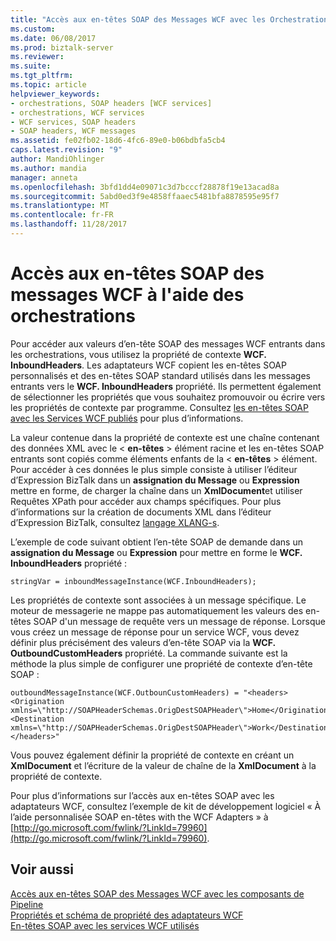 ```yaml
---
title: "Accès aux en-têtes SOAP des Messages WCF avec les Orchestrations | Documents Microsoft"
ms.custom: 
ms.date: 06/08/2017
ms.prod: biztalk-server
ms.reviewer: 
ms.suite: 
ms.tgt_pltfrm: 
ms.topic: article
helpviewer_keywords:
- orchestrations, SOAP headers [WCF services]
- orchestrations, WCF services
- WCF services, SOAP headers
- SOAP headers, WCF messages
ms.assetid: fe02fb02-18d6-4fc6-89e0-b06bdbfa5cb4
caps.latest.revision: "9"
author: MandiOhlinger
ms.author: mandia
manager: anneta
ms.openlocfilehash: 3bfd1dd4e09071c3d7bcccf28878f19e13acad8a
ms.sourcegitcommit: 5abd0ed3f9e4858ffaaec5481bfa8878595e95f7
ms.translationtype: MT
ms.contentlocale: fr-FR
ms.lasthandoff: 11/28/2017
---
```

# <a name="accessing-soap-headers-in-wcf-messages-with-orchestrations"></a>Accès aux en-têtes SOAP des messages WCF à l'aide des orchestrations
Pour accéder aux valeurs d’en-tête SOAP des messages WCF entrants dans les orchestrations, vous utilisez la propriété de contexte **WCF. InboundHeaders**. Les adaptateurs WCF copient les en-têtes SOAP personnalisés et des en-têtes SOAP standard utilisés dans les messages entrants vers le **WCF. InboundHeaders** propriété. Ils permettent également de sélectionner les propriétés que vous souhaitez promouvoir ou écrire vers les propriétés de contexte par programme. Consultez [les en-têtes SOAP avec les Services WCF publiés](../core/soap-headers-with-published-wcf-services.md) pour plus d’informations.  
  
 La valeur contenue dans la propriété de contexte est une chaîne contenant des données XML avec le \< **en-têtes** \> élément racine et les en-têtes SOAP entrants sont copiés comme éléments enfants de la \< **en-têtes** \> élément. Pour accéder à ces données le plus simple consiste à utiliser l’éditeur d’Expression BizTalk dans un **assignation du Message** ou **Expression** mettre en forme, de charger la chaîne dans un **XmlDocument**et utiliser Requêtes XPath pour accéder aux champs spécifiques. Pour plus d’informations sur la création de documents XML dans l’éditeur d’Expression BizTalk, consultez [langage XLANG-s](../core/xlang-s-language.md).  
  
 L’exemple de code suivant obtient l’en-tête SOAP de demande dans un **assignation du Message** ou **Expression** pour mettre en forme le **WCF. InboundHeaders** propriété :  
  
```  
stringVar = inboundMessageInstance(WCF.InboundHeaders);  
```  
  
 Les propriétés de contexte sont associées à un message spécifique. Le moteur de messagerie ne mappe pas automatiquement les valeurs des en-têtes SOAP d'un message de requête vers un message de réponse. Lorsque vous créez un message de réponse pour un service WCF, vous devez définir plus précisément des valeurs d’en-tête SOAP via la **WCF. OutboundCustomHeaders** propriété. La commande suivante est la méthode la plus simple de configurer une propriété de contexte d’en-tête SOAP :  
  
```  
outboundMessageInstance(WCF.OutbounCustomHeaders) = "<headers><Origination xmlns=\"http://SOAPHeaderSchemas.OrigDestSOAPHeader\">Home</Origination><Destination xmlns=\"http://SOAPHeaderSchemas.OrigDestSOAPHeader\">Work</Destination></headers>"  
```  
  
 Vous pouvez également définir la propriété de contexte en créant un **XmlDocument** et l’écriture de la valeur de chaîne de la **XmlDocument** à la propriété de contexte.  
  
 Pour plus d’informations sur l’accès aux en-têtes SOAP avec les adaptateurs WCF, consultez l’exemple de kit de développement logiciel « À l’aide personnalisée SOAP en-têtes with the WCF Adapters » à [http://go.microsoft.com/fwlink/?LinkId=79960](http://go.microsoft.com/fwlink/?LinkId=79960).  
  
## <a name="see-also"></a>Voir aussi  
 [Accès aux en-têtes SOAP des Messages WCF avec les composants de Pipeline](../core/accessing-soap-headers-in-wcf-messages-with-pipeline-components.md)   
 [Propriétés et schéma de propriété des adaptateurs WCF](../core/wcf-adapters-property-schema-and-properties.md)   
 [En-têtes SOAP avec les services WCF utilisés](../core/soap-headers-with-consumed-wcf-services.md)